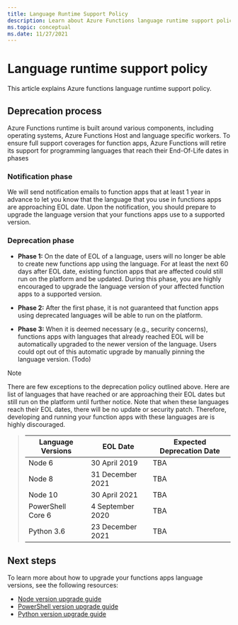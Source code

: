 ```yaml
---
title: Language Runtime Support Policy
description: Learn about Azure Functions language runtime support policy 
ms.topic: conceptual
ms.date: 11/27/2021
---
```


# Language runtime support policy

This article explains Azure functions language runtime support policy. 

## Deprecation process

Azure Functions runtime is built around various components, including operating systems, Azure Functions Host and language specific workers. To ensure full support coverages for function apps, Azure Functions will retire its support for programming languages that reach their End-Of-Life dates  in phases 

### Notification phase

We will send notification emails to function apps that at least 1 year in advance to let you know that the language that you use in functions apps are approaching EOL date. Upon the notification, you should prepare to upgrade the language version that your functions apps use to a supported version.

### Deprecation phase

* __Phase 1:__ On the date of EOL of a language, users will no longer be able to create new functions app using the language. For at least the next 60 days after EOL date, existing function apps that are affected could still run on the platform and be updated. During this phase, you are highly encouraged to upgrade the language version of your affected function apps to a supported version.

* __Phase 2:__ After the first phase, it is not guaranteed that function apps using deprecated languages will be able to run on the platform. 

 * __Phase 3:__ When it is deemed necessary (e.g., security concerns), functions apps with languages that already reached EOL will be automatically upgraded to the newer version of the language. Users could opt out of this automatic upgrade by manually pinning the language version. (Todo)   



> [!NOTE]
There are few exceptions to the deprecation policy outlined above. Here are list of languages that have reached or are approaching their EOL dates but still run on the platform until further notice. Note that when these languages reach their EOL dates, there will be no update or security patch. Therefore, developing and running your function apps with these languages are is highly discouraged.
>
>|Language Versions                        |EOL Date         |Expected Deprecation Date|
>|-----------------------------------------|-----------------|----------------|
>|Node 6|30 April 2019|TBA| 
>|Node 8|31 December 2021|TBA| 
>|Node 10|30 April 2021|TBA| 
>|PowerShell Core 6| 4 September 2020|TBA|
>|Python 3.6 |23 December 2021|TBA| 
>


## Next steps

To learn more about how to upgrade your functions apps language versions, see the following resources:

+ [Node version upgrade guide](functions-dotnet-class-library.md)
+ [PowerShell version upgrade guide](functions-reference-csharp.md)
+ [Python version upgrade guide](functions-reference-java.md)

